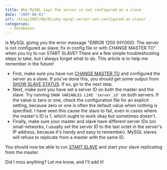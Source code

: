 ```yaml
---
title: Why MySQL says the server is not configured as a slave
date: "2007-08-01"
url: /blog/2007/08/01/why-mysql-server-not-configured-as-slave/
categories:
  - Databases
---
```

Is MySQL giving you the error message "ERROR 1200 (HY000): The server is not configured as slave; fix in config file or with CHANGE MASTER TO" when you try to run START SLAVE? There are a few simple troubleshooting steps to take, but I always forget what to do. This article is to help me remember in the future!

*   First, make sure you have run [CHANGE MASTER TO](http://dev.mysql.com/doc/en/change-master-to.html) and configured the server as a slave. If you've done this, you should get some output from [SHOW SLAVE STATUS](http://dev.mysql.com/doc/en/show-slave-status.html). If so, go to the next step.
*   Next, make sure you have set a server ID on both the master and the slave. Try running `SHOW VARIABLES LIKE 'server_id'` on both servers. If the value is zero or one, check the configuration file for an explicit setting, because zero or one is often the default value when nothing is specified. I have seen this cause the slave to fail, even in cases where the master's ID is 1, which ought to work okay but sometimes doesn't.
*   Finally, make sure your master and slave have different server IDs (on small networks, I usually set the server ID to the last octet in the server's IP address, because it's handy and easy to remember). MySQL slaves will refuse to replicate from a master with the same ID.

You should now be able to run [START SLAVE](http://dev.mysql.com/doc/en/start-slave.html) and start your slave replicating from the master.

Did I miss anything? Let me know, and I'll add it!


